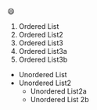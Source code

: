 :smile:
1. Ordered List 
2. Ordered List2
3. Ordered List3
  1. Ordered List3a
  2. Ordered List3b
  
- Unordered List
- Unordered List2
  - Unordered List2a
  - Unordered List 2b
